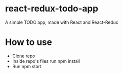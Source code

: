 # react-redux-todo-app
A simple TODO app, made with React and React-Redux
# How to use
* Clone repo
* Inside repo's files run npm install
* Run npm start
